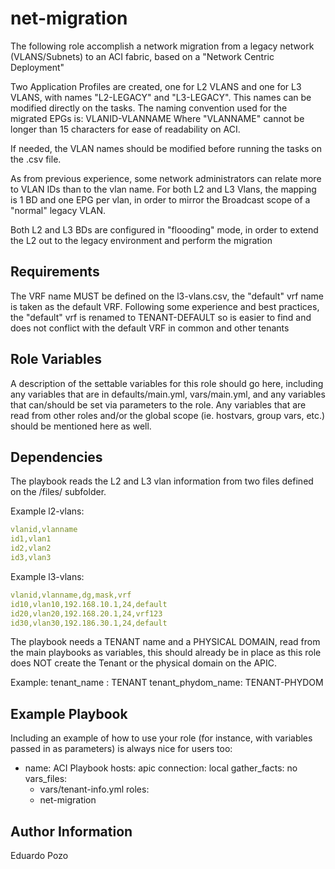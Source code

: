 net-migration
=========

The following role accomplish a network migration from a legacy network (VLANS/Subnets) to an ACI fabric, based on a "Network Centric Deployment"

Two Application Profiles are created, one for L2 VLANS and one for L3 VLANS, with names "L2-LEGACY" and "L3-LEGACY". This names can be modified directly on the tasks.
The naming convention used for the migrated EPGs is: VLANID-VLANNAME Where "VLANNAME" cannot be longer than 15 characters for ease of readability on ACI.

If needed, the VLAN names should be modified before running the tasks on the .csv file.

As from previous experience, some network administrators can relate more to VLAN IDs than to the vlan name. For both L2 and L3 Vlans, the mapping is 1 BD and one EPG per vlan, in order to mirror the Broadcast scope of a "normal" legacy VLAN.

Both L2 and L3 BDs are configured in "floooding" mode, in order to extend the L2 out to the legacy environment and perform the migration

Requirements
------------

The VRF name MUST be defined on the l3-vlans.csv, the "default" vrf name is taken as the default VRF. Following some experience and best practices, the "default" vrf is renamed to TENANT-DEFAULT so is easier to find and does not conflict with the default VRF in common and other tenants

Role Variables
--------------

A description of the settable variables for this role should go here, including any variables that are in defaults/main.yml, vars/main.yml, and any variables that can/should be set via parameters to the role. Any variables that are read from other roles and/or the global scope (ie. hostvars, group vars, etc.) should be mentioned here as well.

Dependencies
------------
The playbook reads the L2 and L3 vlan information from two files defined on the /files/ subfolder.

Example l2-vlans:
```yaml
vlanid,vlanname
id1,vlan1
id2,vlan2
id3,vlan3
```
Example l3-vlans:
```yaml
vlanid,vlanname,dg,mask,vrf
id10,vlan10,192.168.10.1,24,default
id20,vlan20,192.168.20.1,24,vrf123
id30,vlan30,192.186.30.1,24,default
```
The playbook needs a TENANT name and a PHYSICAL DOMAIN, read from the main playbooks as variables, this should already be in place as this role does NOT create the Tenant or the physical domain on the APIC.

Example:
tenant_name : TENANT
tenant_phydom_name: TENANT-PHYDOM

Example Playbook
----------------

Including an example of how to use your role (for instance, with variables passed in as parameters) is always nice for users too:

- name: ACI Playbook 
  hosts: apic
  connection: local
  gather_facts: no
  vars_files:
    - vars/tenant-info.yml
  roles:
    - net-migration

Author Information
------------------

Eduardo Pozo
